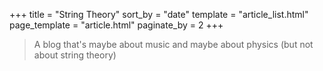 +++
title = "String Theory"
sort_by = "date"
template = "article_list.html"
page_template = "article.html"
paginate_by = 2
+++
> A blog that's maybe about music and maybe about physics (but not about string theory)
